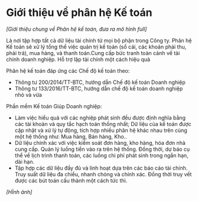 # **Giới thiệu về phân hệ Kế toán**

*[Giới thiệu chung về Phân hệ kế toán, đưa ra mô hình full]*

Là nơi tập hợp tất cả dữ liệu tài chính từ mọi bộ phận trong Công ty. Phân hệ Kế toán sẽ xử lý tổng thể việc quản trị kế toán (sổ cái, các khoản phải thu, phải trả), mua hàng, và thanh toán.Cung cấp bức tranh toàn cảnh về tài chính doanh nghiệp. Hỗ trợ lập tài chính một cách hiệu quả

Phân hệ kế toán đáp ứng các Chế độ kế toán theo:

- Thông tư 200/2014/TT-BTC, hướng dẫn Chế độ kế toán Doanh nghiệp
- Thông tư 133/2016/TT-BTC, hướng dẫn chế độ kế toán doanh nghiệp nhỏ và vừa

Phần mềm Kế toán Giúp Doanh nghiệp: 

- Làm việc hiểu quả với các nghiệp phát sinh đều được định nghĩa bằng các tài khoản và quy tắc hạch toán thống nhất; Dữ liệu của kế toán được cập nhật và xử lý tự động, tích hợp nhiều phân hệ khác nhau trên cùng một hệ thống như: Mua hàng, Bán hàng, Kho..
- Dữ liệu chính xác với việc kiểm soát đơn hàng, kho hàng, hóa đơn nhà cung cấp. Quản lý luồng tiền vào ra trên hệ thống. Đồng thời, dự báo cụ thể về lịch trình thanh toán, các luồng chi phí phát sinh trong ngắn hạn, dài hạn. 
- Tập hợp các dữ liệu đầy đủ và linh hoạt dựa trên các báo cáo tài chính. Truy suất dữ liệu đa chiều, nhanh chóng và chính xác. Đồng thời truy vết được các bút toán cấu thành một cách tức thì.

*[HÌnh ảnh]*







